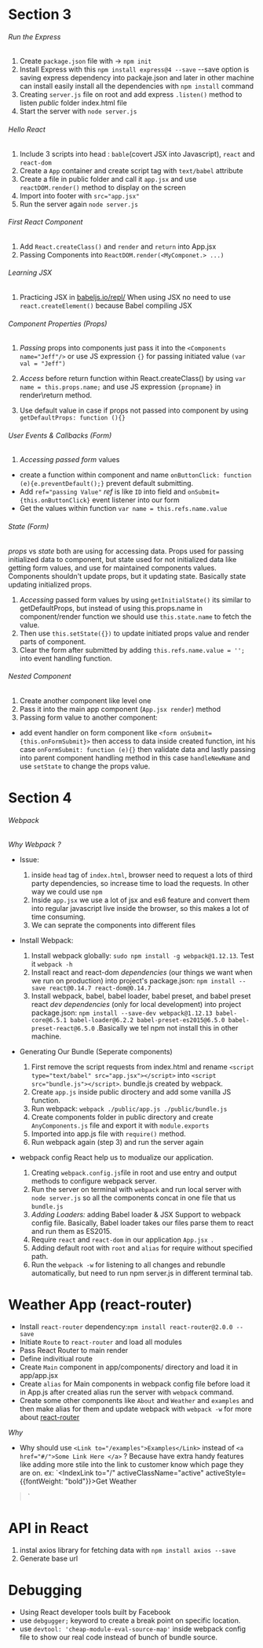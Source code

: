 
# Section 3
###### Run the Express
1. Create `package.json` file with -> `npm init`  
2. Install Express with this `npm install express@4 --save` --save option is saving express dependency into packaje.json and later in other machine can install easily install all the dependencies with `npm install` command
3. Creating `server.js` file on root and add express `.listen()` method to listen *public* folder index.html file
4. Start the server with `node server.js`


###### Hello React
1. Include 3 scripts into head : `bable`(covert JSX into Javascript), `react` and `react-dom`
2. Create a `App` container and create script tag with `text/babel` attribute
3. Create a file in public folder and call it `app.jsx` and use `reactDOM.render()` method to display on the screen
4. Import into footer with `src="app.jsx"`
5. Run the server again `node server.js`

###### First React Component
1. Add `React.createClass()` and `render` and `return` into App.jsx
2. Passing Components into `ReactDOM.render(<MyComponet.> ...)`

###### Learning JSX
1. Practicing JSX in [babeljs.io/repl/](http://babeljs.io/repl/)
     When using JSX no need to use `react.createElement()` because Babel compiling JSX
###### Component Properties (Props)
1. *Passing* props into components  just pass it into the `<Components name="Jeff"/>` or use JS expression `{}` for passing initiated value `(var val = "Jeff")`

2. *Access* before return function within React.createClass() by using `var name = this.props.name;` and use JS expression `{propname}` in render\return method.
3. Use default value in case if props not passed into component by using `getDefaultProps: function (){}`

###### User Events & Callbacks (Form)
1. *Accessing passed form* values
- create a function within component and name `onButtonClick: function (e){e.preventDefault();}` prevent default submitting.
- Add `ref="passing Value"` *ref* is like `ID` into field and `onSubmit={this.onButtonClick}` event listener into our form
- Get the values within function `var name = this.refs.name.value`

###### State (Form)
*props* vs *state* both are using for accessing data. Props used for passing  initialized data to component, but state used for not initialized data like getting form values, and use for maintained components values. Components shouldn't update props, but it updating state. Basically state updating initialized props.

1. *Accessing* passed form values by using `getInitialState()` its similar to getDefaultProps, but instead of using this.props.name in component/render function we should use `this.state.name` to fetch the value.
2. Then use `this.setState({})` to update initiated props value and render parts of component.
3. Clear the form after submitted by adding `this.refs.name.value = '';` into event handling function.

###### Nested Component
1. Create another component like level one
2. Pass it into the main app component (`App.jsx render`) method
3. Passing form value to another component:
- add event handler on form component like `<form onSubmit={this.onFormSubmit}>` then access to data inside created function, int his case `onFormSubmit: function (e){}` then validate data and lastly passing into parent component handling method in this case `handleNewName` and use `setState` to change the props value.

# Section 4

###### Webpack
*Why Webpack ?*
- Issue:
     1. inside `head` tag of `index.html`, browser need to request a lots of third party dependencies, so increase time to load the requests. In other way we could use `npm`
     2. Inside `app.jsx` we use a lot of jsx and es6 feature and convert them into regular javascript live inside the browser, so this makes a lot of time consuming.
     3. We can seprate the components into different files

- Install Webpack:
     1. Install webpack globally: `sudo npm install -g webpack@1.12.13`. Test it `webpack -h`
     2. Install react and react-dom  *dependencies* (our things we want when we run on production) into project's package.json: `npm install --save react@0.14.7 react-dom@0.14.7`
     3. Install webpack, babel, babel loader, babel preset, and babel preset react *dev dependencies* (only for local development) into project package.json: `npm install --save-dev webpack@1.12.13 babel-core@6.5.1 babel-loader@6.2.2 babel-preset-es2015@6.5.0 babel-preset-react@6.5.0` .Basically we tel npm not install this in other machine.
- Generating Our Bundle (Seperate components)
     1. First remove the script requests from index.html and rename `<script type="text/babel" src="app.jsx"></script>` into `<script src="bundle.js"></script>`. bundle.js created by webpack.
     2. Create `app.js` inside public diroctery and add some vanilla JS function.
     3. Run webpack: `webpack ./public/app.js ./public/bundle.js`
     4. Create components folder in public directory and create `AnyComponents.js` file and export it with `module.exports`
     5. Imported into app.js file with `require()` method.
     6. Run webpack again (step 3) and run the server again

- webpack config
     React help us to modualize our application.
     1. Creating `webpack.config.js`file in root and use entry and output methods to configure webpack server.
     2. Run the server on terminal with `webpack` and run local server with `node server.js` so all the components concat in one file that us `bundle.js`
     3. *Adding Loaders:*  adding Babel loader & JSX Support to webpack config file. Basically, Babel loader takes our files parse them  to react and run them as ES2015.
     4. Require `react` and `react-dom` in our application `App.jsx `.
     5. Adding default root with `root` and `alias` for require without specified path.
     6. Run the `webpack -w` for listening to all changes and rebundle automatically, but need to run npm server.js in different terminal tab.

# Weather App (react-router)
- Install `react-router` dependency:`npm install react-router@2.0.0 --save`
- Initiate `Route` to `react-router` and load all modules
- Pass React Router to main render
- Define indivitiual route
- Create `Main` component in app/components/ directory and load it in app/app.jsx
- Create `alias` for Main components in webpack config file before load it in App.js after created alias run the server with `webpack` command.
- Create some other components like `About` and `Weather` and `examples` and then make alias for them and update webpack with `webpack -w`
for more about [react-router]("https://github.com/ReactTraining/react-router")

*Why <Link>*
- Why should use `<Link to="/examples">Examples</Link>` instead of `<a href="#/">Some Link Here </a>` ? Because have extra handy features like adding  more stile into the link to customer know which page they are on.
ex: `<IndexLink to="/" activeClassName="active" activeStyle={{fontWeight: "bold"}}>Get Weather</IndexLink>
>`

# API in React
1. instal axios library for fetching data with `npm install axios --save`
2. Generate base url

# Debugging
- Using React developer tools built by Facebook
- use `debgugger;` keyword to create a break point on specific location.
- use `devtool: 'cheap-module-eval-source-map'` inside webpack config file to show our real code instead of bunch of bundle source.
